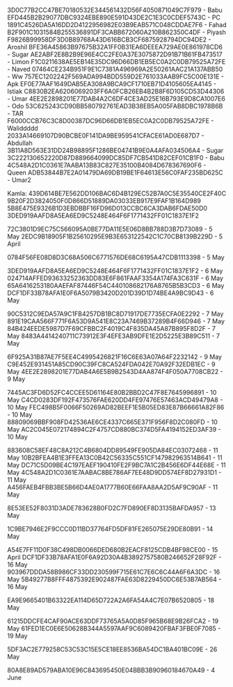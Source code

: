 3D0C77B2CC47BE70180532E344561432D56F4050871049C7F979 - Babu
EFD445B2B29077DBC9324EBE890E591D43DE2C1E3C0CDEF5743C - PC
1891C4526DA5A16DD2D4122956982E03B9EAB571C048CDDAE7F6 - Fahad
B2F901C1031584B255536891DF3CABB672060A210B862350C4DF - Piyash
F9826B99958DF3D0B89768A43D616BCB3CF6875928794DC94DE2 - Aroshil
BFE36A45863B97675B32A1FF0B31EA6DEEEA729AE0E861978CD6 - Sugar
AE2ABF2E8B2B9E96E4CC2FE0A37E3075872D91B71B61FB473517  - Limon
F1C0211638AE5EB14E35DC96D66DB1EB5EC0A2C0DB79525A72FE - Naved
07464CE234B951F9E1C7381A496969A2E50261AAC21A137ABB50 - Ww
757EC1202242F569ADA994BDD559D2E761033AAB9FC5C00E131E - Apk
EF0E77AAF1649DAB5EA308A9BCA9CF1710EB71D4105605EA4145 - Istiak
C8830B2EA6206069203FF6A0FCB26EB4B2B8F6D105CD53D44306 - Umar
4EE2E2898201E77DAB4A2C6DF4CE3AD25E16B793E9D8CA1007E6 - Odo
53C625243CD90BB580792761EAD3B38EB5A005FAB8DBC1978B6B - TAR
F6000CCB76C3C8D00387DC96D66DB1EB5EC0A2C0DB79525A72FE - Waliddddd
2033A14669107D90BCBE0F141DA9BE959541CFACE61AD0E687D7 - Abdullah 
3B11A8D563E31DD24B98895F1286BE04741B9E0A4AFA034506A4 - Sugar
3C222130652220D87D889664099DC85DF7CB541D82CEF01CB1F0 - Babu 
4C548A2D1C0361E7AABA13B83C827E35100B4084D678367690F6 - Queen
ADB53844B7E2A01479DA69DB19BE1F64613E56C0FAF235BD625C - Umar2

Kamla:
439D614BE7E562DD106BAC6D4B129EC52B7A0C5E35540CE2F40C
9B20F2D3824050F0D866D51889DA03033EB917E9FAF1B164D989
5B8E475E9326B1D3EBDBBF16FD96D013CCBC6CA3DAB6FDAE50D0
3DED919AAFD8A5EA6ED9C5248E464F6F1771432FF01C1837E1F2





72C3801D9EC75C566095A0BE77DA11E5E06D8BB788D3B7D73089 - 5 May
2EDC9B18905F1B25610295E9B3E653122542C1C70CB8139B229D - 5 April


0784F56FE08D8D3C68A506C6771576DE68C6195A47CDB1113398 - 5 May


3DED919AAFD8A5EA6ED9C5248E464F6F1771432FF01C1837E1F2 - 6 May
024714AFFED93633252363DD83E6F861FAAF3354A174FA3C631F - 6 May
65A6416253180AAEFAF87446F54C440108682176A8765B5B3CD3 - 6 May
DCF1DF33B78AFA1E0F6A5079B3420D201D39D1D74BE4A9BC9D43 - 6 May


90C5312C9EDA57A9C1FB4257DB1BC8D71917DE7735ECFA0E2292 - 7 May
891E19CAA566F771F6A53D9A541E8C23A7469B37289B4F66D946 - 7 May
84B424EEDE5987D7F69CFBBC2F4019C4F835DA45A87B895F8D2F - 7 May
8483A4414240711C73912E3F4EFE3AB9DFE1E2D5225E3B89C511 - 7 May

6F925A31B87AE7F5EE4C4995426821F16C6E63A07A64F2232142 - 9 May
C9E452E931451A85CD90C39FC8CA524FDA042E70A92F32EDB1EC - 9 May
4EE2E2898201E77DAB4A6E5B9B2543D4AA874F4F050A7708CB22 - 9 May

7445AC3FD6D52FC4CCEE5D61164E80B2BBD2C47F8E7645996891 - 10 May
C4CD0283DF192F473576FAE620DD4FE97476E57463ACD49479A8 - 10 May
FEC498B5F0066F50269AD82BEEF1E5B05ED83E87B66661A82F86 - 10 May
88809069BBF908FD42536AE6CE4337C665E371F956F8D2C080FD - 10 May
AC2C045E072174894C2F4757CD880BC374D5FA4194152ED3AF39 - 10 May



883608C58EF48C8A212C4B6804DD89549FE905DA84EC03072468 - 11 May
10B2BFEA4B1E3FFEA13C0B42C56335C551CF147982963514B641 - 11 May
DC71C5D09BE4C197EAEF190410FE2F9BC7A1C2B456E6DF44E68E - 11 May 
4C548A2D1C0361E7AABAC8BE786AF7EE48D9DD574EF8D27931D1 - 11 May
A456FAEB4FBB3BE5B66D4AE0A1777B60E66FAA8AA2D5AF9C90AF - 11 May


8E53EE52F8031D3ADE783628B0FD2C7FD890EF8D3135BAFDA957 - 13 May

1C9BE7946E2F9CCC0D11BD37764FD5DF81FE265075E29DE80B91 - 14 May

A54E7FF11D0F38C498DB0066DED680B2EACF8125CDB4BF98CE00 - 15 April
DCF1DF33B78AFA1E0F6A92D30A4B3892757580B246652F28F92F - 16 May
903967DDDA58B986CF33DD230599F715E61C7E6C6C44A6F6A3DC - 16 May
5B49277B8FFF4875392E902487FAE63D8229450DC6E53B7AB564 - 16 May

EA9E9665401B63322EA114D65D722A2A6FA54A4C7E07B6520805 - 18 May

61215DDCFE4CAF90ACE63DDF73765A5A0D85F965B68E9B26FCA2 - 19 May
61FED1EC0E6E50628B344A5597AAF9C6089420FBAF3FBE0F7085 - 19 May

5DF3AC2E779258C53C53C15E5CE18EE8536BA54DC1BA401BC09E - 26 May


80A8E89AD579ABA10E96C843695450E04BBB3B90960184670A49 - 4 June
